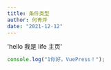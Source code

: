 ```yaml
---
title: 条件类型
author: 何青烨
date: "2021-12-12"
---
```


'hello 我是 life 主页'

```js
console.log("1你好，VuePress！");
```
